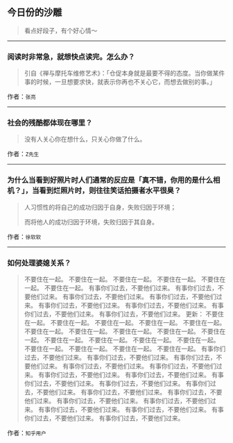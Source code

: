 ## 今日份的沙雕

> 看点好段子，有个好心情～


 
---

### 阅读时非常急，就想快点读完。怎么办？

> 引自《禅与摩托车维修艺术》：「仓促本身就是最要不得的态度。当你做某件事的时候，一旦想要求快，就表示你再也不关心它，而想去做别的事。」


作者：`张亮`

---

### 社会的残酷都体现在哪里？

> 没有人关心你在想什么，只关心你做了什么。


作者：`Z先生`

---

### 为什么当看到好照片时人们通常的反应是「真不错，你用的是什么相机？」，当看到烂照片时，则往往笑话拍摄者水平很臭？

> 人习惯性的将自己的成功归因于自身，失败归因于环境；
> 
> 而将他人的成功归因于环境，失败归因于其自身。


作者：`徐软软`

---

### 如何处理婆媳关系？

> 不要住在一起。 不要住在一起。 不要住在一起。 不要住在一起。 不要住在一起。 不要住在一起。  有事你们过去，不要他们过来。 有事你们过去，不要他们过来。 有事你们过去，不要他们过来。 有事你们过去，不要他们过来。 有事你们过去，不要他们过来。 有事你们过去，不要他们过来。 有事你们过去，不要他们过来。 有事你们过去，不要他们过来。 更新： 不要住在一起。 不要住在一起。 不要住在一起。 不要住在一起。 不要住在一起。 不要住在一起。 不要住在一起。 不要住在一起。 不要住在一起。 不要住在一起。 不要住在一起。 不要住在一起。 不要住在一起。 不要住在一起。 不要住在一起。 不要住在一起。 不要住在一起。 不要住在一起。 有事你们过去，不要他们过来。 有事你们过去，不要他们过来。 有事你们过去，不要他们过来。 有事你们过去，不要他们过来。 有事你们过去，不要他们过来。 有事你们过去，不要他们过来。 有事你们过去，不要他们过来。 有事你们过去，不要他们过来。 有事你们过去，不要他们过来。 有事你们过去，不要他们过来。 有事你们过去，不要他们过来。 有事你们过去，不要他们过来。 有事你们过去，不要他们过来。 有事你们过去，不要他们过来。 有事你们过去，不要他们过来。 有事你们过去，不要他们过来。 有事你们过去，不要他们过来。 有事你们过去，不要他们过来。


作者：`知乎用户`